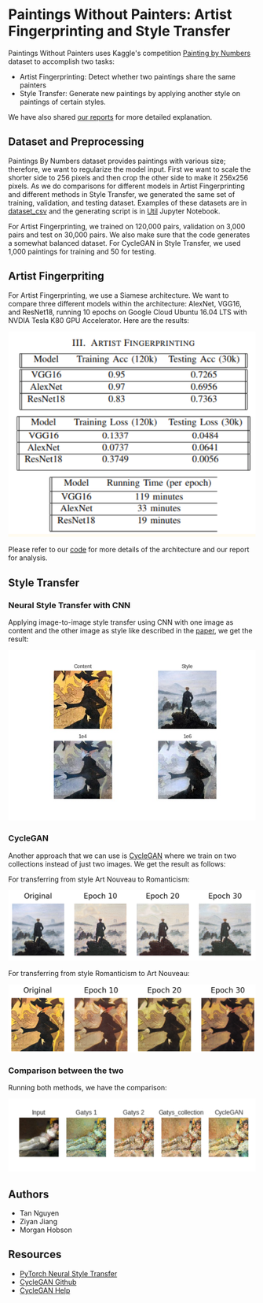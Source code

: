 # Paintings Without Painters: Artist Fingerprinting and Style Transfer
Paintings Without Painters uses Kaggle's competition [Painting by Numbers](https://www.kaggle.com/c/painter-by-numbers) dataset to accomplish two tasks:
* Artist Fingerprinting: Detect whether two paintings share the same painters
* Style Transfer: Generate new paintings by applying another style on paintings of certain styles.

We have also shared [our reports](https://github.com/tannnguyen/Paintings_Without_Painters/blob/master/Painting_by_Numbers.pdf) for more detailed explanation.

## Dataset and Preprocessing
Paintings By Numbers dataset provides paintings with various size; therefore, we want to regularize the model input. First we want to scale the shorter side to 256 pixels and then crop the other side to make it 256x256 pixels. As we do comparisons for different models in Artist Fingerprinting and different methods in Style Transfer, we generated the same set of training, validation, and testing dataset. Examples of these datasets are in [dataset_csv](https://github.com/tannnguyen/Paintings_Without_Painters/tree/master/dataset_csv) and the generating script is in [Util](https://github.com/tannnguyen/Paintings_Without_Painters/blob/master/code/Util.ipynb) Jupyter Notebook. 

For Artist Fingerprinting, we trained on 120,000 pairs, validation on 3,000 pairs and test on 30,000 pairs. We also make sure that the code generates a somewhat balanced dataset. For CycleGAN in Style Transfer, we used 1,000 paintings for training and 50 for testing. 

## Artist Fingerpriting
For Artist Fingerprinting, we use a Siamese architecture. We want to compare three different models within the architecture: AlexNet, VGG16, and ResNet18, running 10 epochs on Google Cloud Ubuntu 16.04 LTS with NVDIA Tesla K80 GPU Accelerator. Here are the results:
<p>
<img src="https://github.com/tannnguyen/Paintings_Without_Painters/blob/master/result/siamese.png">
</p>

Please refer to our [code](https://github.com/tannnguyen/Paintings_Without_Painters/tree/master/code) for more details of the architecture and our report for analysis.  

## Style Transfer
### Neural Style Transfer with CNN
Applying image-to-image style transfer using CNN with one image as content and the other image as style like described in the [paper](https://www.cv-foundation.org/openaccess/content_cvpr_2016/papers/Gatys_Image_Style_Transfer_CVPR_2016_paper.pdf), we get the result:
<p>
<img src="https://github.com/tannnguyen/Paintings_Without_Painters/blob/master/result/img2img.jpg">
</p>

### CycleGAN
Another approach that we can use is [CycleGAN](https://arxiv.org/pdf/1703.10593.pdf) where we train on two collections instead of just two images. We get the result as follows:

For transferring from style Art Nouveau to Romanticism:
<p>
<img src="https://github.com/tannnguyen/Paintings_Without_Painters/blob/master/result/romanticism.png">
</p>

For transferring from style Romanticism to Art Nouveau:
<p>
<img src="https://github.com/tannnguyen/Paintings_Without_Painters/blob/master/result/nouveau.png">
</p>

### Comparison between the two
Running both methods, we have the comparison:
<p>
<img src="https://github.com/tannnguyen/Paintings_Without_Painters/blob/master/result/comparison.png">
</p>

## Authors
* Tan Nguyen
* Ziyan Jiang
* Morgan Hobson

## Resources
* [PyTorch Neural Style Transfer](https://pytorch.org/tutorials/advanced/neural_style_tutorial.html)
* [CycleGAN Github](https://github.com/junyanz/pytorch-CycleGAN-and-pix2pix)
* [CycleGAN Help](https://github.com/aitorzip/PyTorch-CycleGAN)
